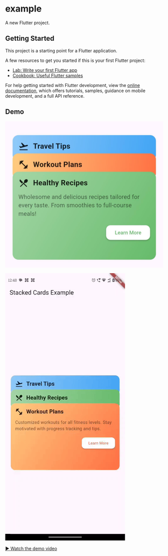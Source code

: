# example

A new Flutter project.

## Getting Started

This project is a starting point for a Flutter application.

A few resources to get you started if this is your first Flutter project:

- [Lab: Write your first Flutter app](https://docs.flutter.dev/get-started/codelab)
- [Cookbook: Useful Flutter samples](https://docs.flutter.dev/cookbook)

For help getting started with Flutter development, view the
[online documentation](https://docs.flutter.dev/), which offers tutorials,
samples, guidance on mobile development, and a full API reference.


## Demo

![Stacked Cards Screenshot](https://raw.githubusercontent.com/Sunilnani/stacked_card/main/assets/screenshot.jpeg)

![Stacked Cards Demo GIF](https://raw.githubusercontent.com/Sunilnani/stacked_card/main/assets/demo.gif)

[▶️ Watch the demo video](https://raw.githubusercontent.com/Sunilnani/stacked_card/main/assets/demo.mp4)

